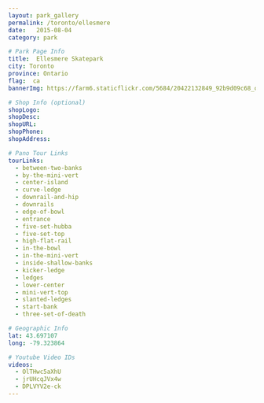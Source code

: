 ```yaml
---
layout: park_gallery
permalink: /toronto/ellesmere
date:   2015-08-04
category: park

# Park Page Info
title:  Ellesmere Skatepark
city: Toronto
province: Ontario
flag:  ca
bannerImg: https://farm6.staticflickr.com/5684/20422132849_92b9d09c68_o.jpg

# Shop Info (optional)
shopLogo:
shopDesc:
shopURL:
shopPhone:
shopAddress:

# Pano Tour Links
tourLinks:
  - between-two-banks
  - by-the-mini-vert
  - center-island
  - curve-ledge
  - downrail-and-hip
  - downrails
  - edge-of-bowl
  - entrance
  - five-set-hubba
  - five-set-top
  - high-flat-rail
  - in-the-bowl
  - in-the-mini-vert
  - inside-shallow-banks
  - kicker-ledge
  - ledges
  - lower-center
  - mini-vert-top
  - slanted-ledges
  - start-bank
  - three-set-of-death

# Geographic Info
lat: 43.697107
long: -79.323864

# Youtube Video IDs
videos:
  - OlTHwc5aXhU
  - jrUHcqJVx4w
  - DPLVYV2e-ck
---
```

